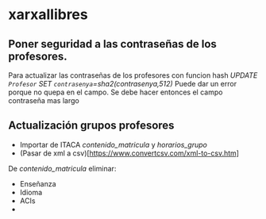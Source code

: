 # xarxallibres

## Poner seguridad a las contraseñas de los profesores.

Para actualizar las contraseñas de los profesores con funcion hash
*UPDATE `Profesor` SET `contrasenya`=sha2(contrasenya,512)*
Puede dar un error porque no quepa en el campo. Se debe hacer entonces el campo contraseña mas largo

## Actualización grupos profesores

* Importar de ITACA *contenido_matricula* y *horarios_grupo*
* (Pasar de xml a csv)[https://www.convertcsv.com/xml-to-csv.htm]

De *contenido_matricula* eliminar:

* Enseñanza
* Idioma
* ACIs
* 
